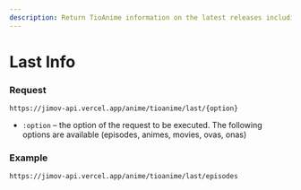 ```yaml
---
description: Return TioAnime information on the latest releases including new episodes, animes, movies and ovas
---
```


# Last Info

### Request

```http
https://jimov-api.vercel.app/anime/tioanime/last/{option}
```

- `:option`⁣ – the option of the request to be executed. The following options are available (episodes, animes, movies, ovas, onas)
    

### Example

```http
https://jimov-api.vercel.app/anime/tioanime/last/episodes